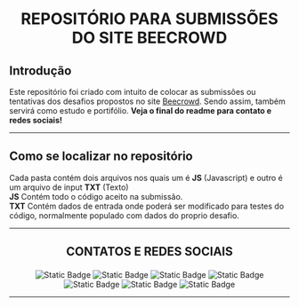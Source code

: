 <h1 align="center">
  
  REPOSITÓRIO PARA SUBMISSÕES DO SITE BEECROWD
  
</h1>

## Introdução

Este repositório foi criado com intuito de colocar as submissões ou tentativas dos desafios propostos no site [Beecrowd](https://judge.beecrowd.com/pt). Sendo assim, também servirá como estudo e portifólio. **Veja o final do readme para contato e redes sociais!**

---

## Como se localizar no repositório

Cada pasta contém dois arquivos nos quais um é **JS** (Javascript) e outro é um arquivo de input **TXT** (Texto)</br>
**JS** Contém todo o código aceito na submissão.</br>
**TXT** Contém dados de entrada onde poderá ser modificado para testes do código, normalmente populado com dados do proprio desafio.

---

<h2 align="center">
  
  CONTATOS E REDES SOCIAIS
  
</h2>

<!-- Badges com links e informações de contato -->
<div align="center">
  
  ![Static Badge](https://img.shields.io/badge/Beecrowd-588185-purple?link=https%3A%2F%2Fjudge.beecrowd.com%2Fpt%2Fprofile%2F588185)
  ![Static Badge](https://img.shields.io/badge/LinkedIn-bruno%20bigo%20bueno-blue?logo=LinkedIn&color=%230A66C2&link=https%3A%2F%2Fwww.linkedin.com%2Fin%2Fbruno-bigo-bueno%2F)
  ![Static Badge](https://img.shields.io/badge/Instagram-brunointrat-orange?logo=Instagram&color=%23E4405F&link=https%3A%2F%2Fwww.instagram.com%2Fbrunointrat%2F)
  ![Static Badge](https://img.shields.io/badge/Alura-brunobigo-blue?logo=alura&link=https%3A%2F%2Fcursos.alura.com.br%2Fuser%2Fbrunobigo)
  ![Static Badge](https://img.shields.io/badge/Github-Brunobigo-blue?logo=github&color=%23181717&link=https%3A%2F%2Fgithub.com%2FBrunobigo)
  ![Static Badge](https://img.shields.io/badge/Whatsapp-5551981730137-green?logo=whatsapp&color=%2325D366&link=https%3A%2F%2Fwa.me%2F5551981730137)
  ![Static Badge](https://img.shields.io/badge/Gmail-intratechinfo%40gmail.com-orange?logo=gmail&color=%23EA4335&link=intratechinfo%40gmail.com)
  
</div>

---
